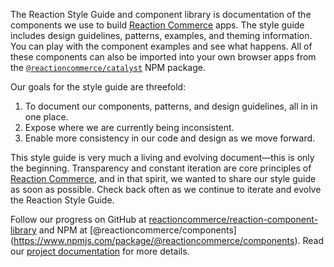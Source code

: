 The Reaction Style Guide and component library is documentation of the components we use to build [Reaction Commerce](http://reactioncommerce.com/) apps. The style guide includes design guidelines, patterns, examples, and theming information. You can play with the component examples and see what happens. All of these components can also be imported into your own browser apps from the [`@reactioncommerce/catalyst`](https://www.npmjs.com/package/@reactioncommerce/catalyst) NPM package.

Our goals for the style guide are threefold:

1. To document our components, patterns, and design guidelines, all in in one place.
1. Expose where we are currently being inconsistent.
1. Enable more consistency in our code and design as we move forward.

This style guide is very much a living and evolving document—this is only the beginning. Transparency and constant iteration are core principles of [Reaction Commerce](http://reactioncommerce.com/), and in that spirit, we wanted to share our style guide as soon as possible. Check back often as we continue to iterate and evolve the Reaction Style Guide.

Follow our progress on GitHub at [reactioncommerce/reaction-component-library](https://github.com/reactioncommerce/reaction-component-library/) and NPM at [@reactioncommerce/components] (https://www.npmjs.com/package/@reactioncommerce/components). Read our [project documentation](https://github.com/reactioncommerce/reaction-component-library/blob/master/docs/README.md) for more details.